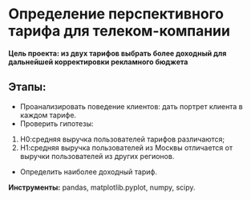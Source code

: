 # Определение перспективного тарифа для телеком-компании

**Цель проекта: из двух тарифов выбрать более доходный для дальнейшей корректировки рекламного бюджета**

## Этапы:
- Проанализировать поведение клиентов: дать портрет клиента в каждом тарифе.
- Проверить гипотезы:
1. Н0:средняя выручка пользователей тарифов различаются;
2. Н1:средняя выручка пользователей из Москвы отличается от выручки пользователей из других регионов.
- Определить наиболее доходный тариф.

**Инструменты:** pandas, matplotlib.pyplot, numpy, scipy.
 
